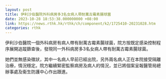 ```yaml
---
layout: post
title: 伊利沙伯醫院外科病房多3名女病人帶耐萬古霉素腸球菌
date: 2023-10-28 18:53:38.000000000 +08:00
link: https://news.rthk.hk/rthk/ch/component/k2/1725410-20231028.htm
categories: rthk
---
```


伊利沙伯醫院一個外科病房有病人帶有耐萬古霉素腸球菌，院方按既定感染控制程序展開追蹤篩查後，發現同一外科病房多3名女病人帶有耐萬古霉素腸球菌。

她們並無感染徵狀，其中一名病人早前已經出院，另外兩名病人正在本院接受隔離治療，情況穩定。院方繼續緊密監察病房及病人的情況，並已將個案呈報醫管局總辦事處及衞生防護中心作出跟進。
